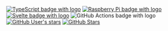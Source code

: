 <!-- markdownlint-disable -->

[![TypeScript badge with logo](https://img.shields.io/badge/-007ACC.svg?style=for-the-badge&logo=typescript&logoColor=white)][ts]
[![Raspberry Pi badge with logo](https://img.shields.io/badge/-C51A4A.svg?style=for-the-badge&logo=Raspberry-Pi)][rpi]
[![Svelte badge with logo](https://img.shields.io/badge/-31A8FF.svg?style=for-the-badge&logo=svelte&logoColor=white)][sv]
![GitHub Actions badge with logo](https://img.shields.io/badge/-2671E5.svg?style=for-the-badge&logo=github%20actions&logoColor=white "GitHub Actions")
[![GitHub User's stars](https://img.shields.io/github/sponsors/marcusrbrown?style=for-the-badge&label)][gs]
[![GitHub Stars](https://img.shields.io/github/stars/marcusrbrown?affiliations=OWNER%2CCOLLABORATOR&style=for-the-badge&label)][gh-stars]

[ts]: https://www.typescriptlang.org/ "TypeScript: Typed JavaScript at Any Scale."
[rpi]: https://www.raspberrypi.org/ "Teach, Learn, and Make with Raspberry Pi"
[sv]: https://svelte.dev/ "Svelte • Cybernetically enhanced web apps"
[gs]: https://github.com/sponsors/marcusrbrown "Sponsor @marcusrbrown on GitHub"
[gh-stars]: https://github.com/marcusrbrown/stargazers "See @marcusrbrown stars on GitHub"

<!-- markdownlint-restore -->
